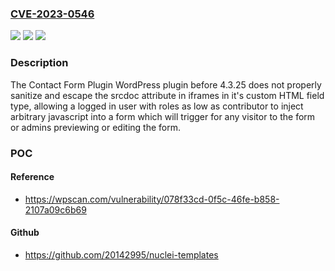 ### [CVE-2023-0546](https://cve.mitre.org/cgi-bin/cvename.cgi?name=CVE-2023-0546)
![](https://img.shields.io/static/v1?label=Product&message=Contact%20Form%20Plugin&color=blue)
![](https://img.shields.io/static/v1?label=Version&message=0%3C%204.3.25%20&color=brighgreen)
![](https://img.shields.io/static/v1?label=Vulnerability&message=CWE-79%20Cross-Site%20Scripting%20(XSS)&color=brighgreen)

### Description

The Contact Form Plugin WordPress plugin before 4.3.25 does not properly sanitize and escape the srcdoc attribute in iframes in it's custom HTML field type, allowing a logged in user with roles as low as contributor to inject arbitrary javascript into a form which will trigger for any visitor to the form or admins previewing or editing the form.

### POC

#### Reference
- https://wpscan.com/vulnerability/078f33cd-0f5c-46fe-b858-2107a09c6b69

#### Github
- https://github.com/20142995/nuclei-templates


